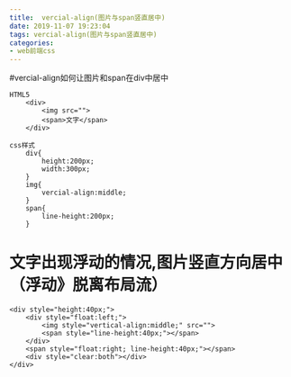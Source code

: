 ```yaml
---
title:  vercial-align(图片与span竖直居中)
date: 2019-11-07 19:23:04
tags: vercial-align(图片与span竖直居中)
categories: 
- web前端css
---
```

#vercial-align如何让图片和span在div中居中
```
HTML5
    <div>
        <img src="">
        <span>文字</span>
    </div>
```
```
css样式
    div{
        height:200px;
        width:300px;
    }
    img{
        vercial-align:middle;
    }
    span{
        line-height:200px;
    }
```

# 文字出现浮动的情况,图片竖直方向居中 （浮动》脱离布局流）
```
<div style="height:40px;">
    <div style="float:left;">
        <img style="vertical-align:middle;" src="">
        <span style="line-height:40px;"></span>
    </div> 
    <span style="float:right; line-height:40px;"></span>   
    <div style="clear:both"></div> 
</div> 
```